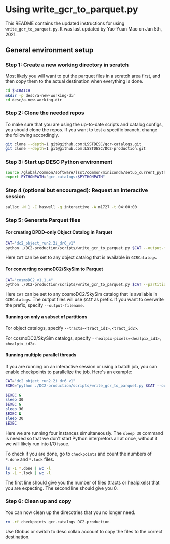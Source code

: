 # Using write_gcr_to_parquet.py

This README contains the updated instructions for using `write_gcr_to_parquet.py`.
It was last updated by Yao-Yuan Mao on Jan 5th, 2021.

## General environment setup

### Step 1: Create a new working directory in scratch

Most likely you will want to put the parquet files in a scratch area first,
and then copy them to the actual destination when everything is done.

```bash
cd $SCRATCH
mkdir -p desc/a-new-working-dir
cd desc/a-new-working-dir
```

### Step 2: Clone the needed repos

To make sure that you are using the up-to-date scripts and catalog configs,
you should clone the repos.
If you want to test a specific branch, change the following accordingly.

```bash
git clone --depth=1 git@github.com:LSSTDESC/gcr-catalogs.git
git clone --depth=1 git@github.com:LSSTDESC/DC2-production.git
```

### Step 3: Start up DESC Python environment

```bash
source /global/common/software/lsst/common/miniconda/setup_current_python.sh ""
export PYTHONPATH="gcr-catalogs:$PYTHONPATH"
```

### Step 4 (optional but encouraged): Request an interactive session

```bash
salloc -N 1 -C haswell -q interactive -A m1727 -t 04:00:00
```

### Step 5: Generate Parquet files

#### For creating DPDD-only Object Catalog in Parquet

```bash
CAT="dc2_object_run2.2i_dr6_v1"
python ./DC2-production/scripts/write_gcr_to_parquet.py $CAT --output-filename=object_dpdd --partition
```

Here `CAT` can be set to any object catalog that is available in `GCRCatalogs`.

#### For converting cosmoDC2/SkySim to Parquet

```bash
CAT="cosmoDC2_v1.1.4"
python ./DC2-production/scripts/write_gcr_to_parquet.py $CAT --partition
```

Here `CAT` can be set to any cosmoDC2/SkySim catalog that is available in `GCRCatalogs`.
The output files will use `$CAT` as prefix. 
If you want to overwrite the prefix, specify `--output-filename`.

#### Running on only a subset of partitions

For object catalogs, specify `--tracts=<tract_id1>,<tract_id2>`. 

For cosmoDC2/SkySim catalogs, specify `--healpix-pixels=<healpix_id1>,<healpix_id2>`. 

#### Running multiple parallel threads

If you are running on an interactive session or using a batch job,
you can enable checkpoints to parallelize the job.
Here's an example:

```bash
CAT="dc2_object_run2.2i_dr6_v1"
EXEC="python ./DC2-production/scripts/write_gcr_to_parquet.py $CAT --output-filename=object_dpdd --partition --checkpoint-dir=checkpoints"

$EXEC &
sleep 30
$EXEC &
sleep 30
$EXEC &
sleep 30
$EXEC
```

Here we are running four instances simultaneously.
The `sleep 30` command is needed so that we don't start Python interpretors all at once,
without it we will likely run into I/O issue.

To check if you are done, go to `checkpoints` and count the numbers of `*.done` and `*.lock` files.

```bash
ls -1 *.done | wc -l
ls -1 *.lock | wc -l
```

The first line should give you the number of files (tracts or healpixels) that you are expecting.
The second line should give you 0.

### Step 6: Clean up and copy

You can now clean up the direcotries that you no longer need.

```bash
rm -rf checkpoints gcr-catalogs DC2-production
```

Use Globus or switch to desc collab account to copy the files to the correct destination.

